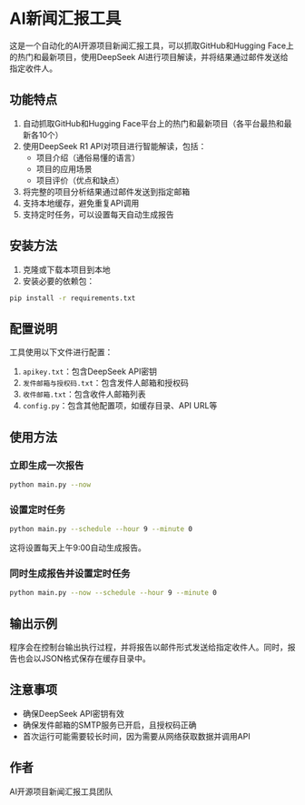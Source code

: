 # AI新闻汇报工具

这是一个自动化的AI开源项目新闻汇报工具，可以抓取GitHub和Hugging Face上的热门和最新项目，使用DeepSeek AI进行项目解读，并将结果通过邮件发送给指定收件人。

## 功能特点

1. 自动抓取GitHub和Hugging Face平台上的热门和最新项目（各平台最热和最新各10个）
2. 使用DeepSeek R1 API对项目进行智能解读，包括：
   - 项目介绍（通俗易懂的语言）
   - 项目的应用场景
   - 项目评价（优点和缺点）
3. 将完整的项目分析结果通过邮件发送到指定邮箱
4. 支持本地缓存，避免重复API调用
5. 支持定时任务，可以设置每天自动生成报告

## 安装方法

1. 克隆或下载本项目到本地
2. 安装必要的依赖包：

```bash
pip install -r requirements.txt
```

## 配置说明

工具使用以下文件进行配置：

1. `apikey.txt`：包含DeepSeek API密钥
2. `发件邮箱与授权码.txt`：包含发件人邮箱和授权码
3. `收件邮箱.txt`：包含收件人邮箱列表
4. `config.py`：包含其他配置项，如缓存目录、API URL等

## 使用方法

### 立即生成一次报告

```bash
python main.py --now
```

### 设置定时任务

```bash
python main.py --schedule --hour 9 --minute 0
```

这将设置每天上午9:00自动生成报告。

### 同时生成报告并设置定时任务

```bash
python main.py --now --schedule --hour 9 --minute 0
```

## 输出示例

程序会在控制台输出执行过程，并将报告以邮件形式发送给指定收件人。同时，报告也会以JSON格式保存在缓存目录中。

## 注意事项

- 确保DeepSeek API密钥有效
- 确保发件邮箱的SMTP服务已开启，且授权码正确
- 首次运行可能需要较长时间，因为需要从网络获取数据并调用API

## 作者

AI开源项目新闻汇报工具团队

